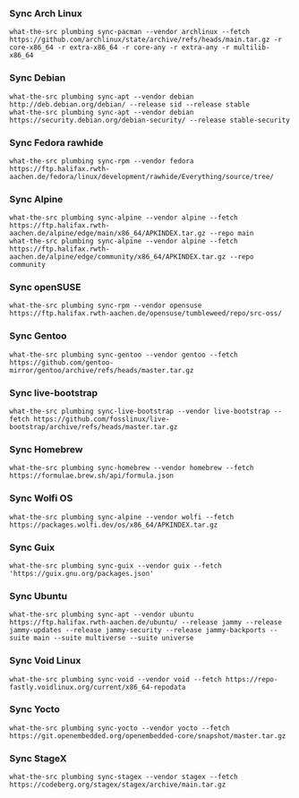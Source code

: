

### Sync Arch Linux

```
what-the-src plumbing sync-pacman --vendor archlinux --fetch https://github.com/archlinux/state/archive/refs/heads/main.tar.gz -r core-x86_64 -r extra-x86_64 -r core-any -r extra-any -r multilib-x86_64
```

### Sync Debian

```
what-the-src plumbing sync-apt --vendor debian http://deb.debian.org/debian/ --release sid --release stable
what-the-src plumbing sync-apt --vendor debian https://security.debian.org/debian-security/ --release stable-security
```

### Sync Fedora rawhide

```
what-the-src plumbing sync-rpm --vendor fedora https://ftp.halifax.rwth-aachen.de/fedora/linux/development/rawhide/Everything/source/tree/
```

### Sync Alpine

```
what-the-src plumbing sync-alpine --vendor alpine --fetch https://ftp.halifax.rwth-aachen.de/alpine/edge/main/x86_64/APKINDEX.tar.gz --repo main
what-the-src plumbing sync-alpine --vendor alpine --fetch https://ftp.halifax.rwth-aachen.de/alpine/edge/community/x86_64/APKINDEX.tar.gz --repo community
```

### Sync openSUSE

```
what-the-src plumbing sync-rpm --vendor opensuse https://ftp.halifax.rwth-aachen.de/opensuse/tumbleweed/repo/src-oss/
```

### Sync Gentoo

```
what-the-src plumbing sync-gentoo --vendor gentoo --fetch https://github.com/gentoo-mirror/gentoo/archive/refs/heads/master.tar.gz
```

### Sync live-bootstrap

```
what-the-src plumbing sync-live-bootstrap --vendor live-bootstrap --fetch https://github.com/fosslinux/live-bootstrap/archive/refs/heads/master.tar.gz
```

### Sync Homebrew

```
what-the-src plumbing sync-homebrew --vendor homebrew --fetch https://formulae.brew.sh/api/formula.json
```

### Sync Wolfi OS

```
what-the-src plumbing sync-alpine --vendor wolfi --fetch https://packages.wolfi.dev/os/x86_64/APKINDEX.tar.gz
```

### Sync Guix

```
what-the-src plumbing sync-guix --vendor guix --fetch 'https://guix.gnu.org/packages.json'
```

### Sync Ubuntu

```
what-the-src plumbing sync-apt --vendor ubuntu https://ftp.halifax.rwth-aachen.de/ubuntu/ --release jammy --release jammy-updates --release jammy-security --release jammy-backports --suite main --suite multiverse --suite universe
```

### Sync Void Linux

```
what-the-src plumbing sync-void --vendor void --fetch https://repo-fastly.voidlinux.org/current/x86_64-repodata
```

### Sync Yocto

```
what-the-src plumbing sync-yocto --vendor yocto --fetch https://git.openembedded.org/openembedded-core/snapshot/master.tar.gz
```

### Sync StageX

```
what-the-src plumbing sync-stagex --vendor stagex --fetch https://codeberg.org/stagex/stagex/archive/main.tar.gz
```
